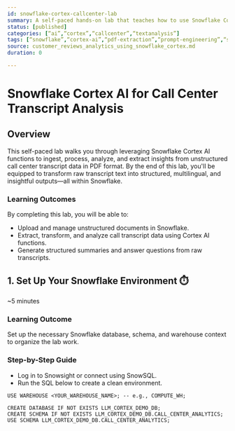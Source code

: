 ```yaml
---
id: snowflake-cortex-callcenter-lab
summary: A self-paced hands-on lab that teaches how to use Snowflake Cortex AI to ingest, extract, structure, translate, analyze, summarize, and answer questions from PDF call center transcripts.
status: [published]
categories: [“ai”,“cortex”,“callcenter”,“textanalysis”]
tags: [“snowflake”,“cortex-ai”,“pdf-extraction”,“prompt-engineering”,“sentiment-analysis”]
source: customer_reviews_analytics_using_snowflake_cortex.md
duration: 0

---
```


# Snowflake Cortex AI for Call Center Transcript Analysis




## Overview



This self-paced lab walks you through leveraging Snowflake Cortex AI functions to ingest, process, analyze, and extract insights from unstructured call center transcript data in PDF format. By the end of this lab, you'll be equipped to transform raw transcript text into structured, multilingual, and insightful outputs—all within Snowflake.

### Learning Outcomes

By completing this lab, you will be able to:

* Upload and manage unstructured documents in Snowflake.
* Extract, transform, and analyze call transcript data using Cortex AI functions.
* Generate structured summaries and answer questions from raw transcripts.


## 1. Set Up Your Snowflake Environment ⏱️ 
~5 minutes



### Learning Outcome

Set up the necessary Snowflake database, schema, and warehouse context to organize the lab work.

### Step-by-Step Guide

* Log in to Snowsight or connect using SnowSQL.
* Run the SQL below to create a clean environment.

```language-sql
USE WAREHOUSE <YOUR_WAREHOUSE_NAME>; -- e.g., COMPUTE_WH;

CREATE DATABASE IF NOT EXISTS LLM_CORTEX_DEMO_DB;
CREATE SCHEMA IF NOT EXISTS LLM_CORTEX_DEMO_DB.CALL_CENTER_ANALYTICS;
USE SCHEMA LLM_CORTEX_DEMO_DB.CALL_CENTER_ANALYTICS;
```


